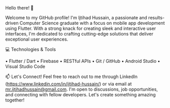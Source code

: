 Hello there! 👋

Welcome to my GitHub profile! I'm Ijtihad Hussain, a passionate and results-driven Computer Science graduate with a focus on mobile app development using Flutter. With a strong knack for creating sleek and interactive user interfaces, I'm dedicated to crafting cutting-edge solutions that deliver exceptional user experiences.

💻 Technologies & Tools

• Flutter / Dart
• Firebase
• RESTful APIs
• Git / GitHub
• Android Studio
• Visual Studio Code

📫 Let's Connect!
Feel free to reach out to me through LinkedIn (https://www.linkedin.com/in/ijtihad-hussain/) or via email at mr.ijtihadhussain@gmail.com. I'm open to discussions, job opportunities, and connecting with fellow developers. Let's create something amazing together!
